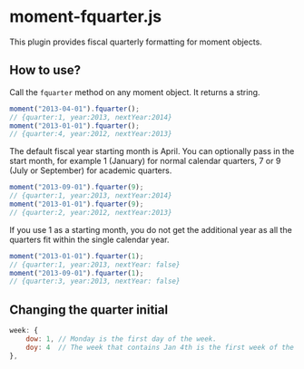 # moment-fquarter.js
This plugin provides fiscal quarterly formatting for moment objects.

## How to use?
Call the `fquarter` method on any moment object. It returns a string.
```javascript
moment("2013-04-01").fquarter();
// {quarter:1, year:2013, nextYear:2014}
moment("2013-01-01").fquarter();
// {quarter:4, year:2012, nextYear:2013}
```

The default fiscal year starting month is April. You can optionally pass in the start month, for example 1 (January) for normal calendar quarters, 7 or 9 (July or September) for academic quarters.
```javascript
moment("2013-09-01").fquarter(9);
// {quarter:1, year:2013, nextYear:2014}
moment("2013-01-01").fquarter(9);
// {quarter:2, year:2012, nextYear:2013}
```
If you use 1 as a starting month, you do not get the additional year as all the quarters fit within the single calendar year.
```javascript
moment("2013-01-01").fquarter(1);
// {quarter:1, year:2013, nextYear: false}
moment("2013-09-01").fquarter(1);
// {quarter:3, year:2013, nextYear: false}
```

## Changing the quarter initial
```javascript
week: {
	dow: 1, // Monday is the first day of the week.
	doy: 4  // The week that contains Jan 4th is the first week of the year.
},
```
